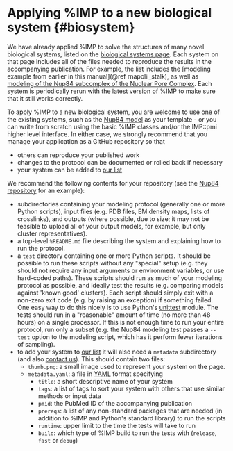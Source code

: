 Applying %IMP to a new biological system {#biosystem}
========================================

We have already applied %IMP to solve the structures of many novel biological
systems, listed on the [biological systems page](http://integrativemodeling.org/systems/).
Each system on that page includes all of the files needed to reproduce the
results in the accompanying publication. For example, the list includes the
[modeling example from earlier in this manual](@ref rnapolii_stalk), as well
as [modeling of the Nup84 subcomplex of the Nuclear Pore Complex](http://salilab.org/nup84). Each system is periodically rerun with the latest version of %IMP
to make sure that it still works correctly.

To apply %IMP to a new biological system, you are welcome to use one of the
existing systems, such as the [Nup84 model](http://salilab.org/nup84)
as your template - or you can write from scratch using the basic %IMP classes
and/or the IMP::pmi higher level interface. In either case, we strongly
recommend that you manage your application as a GitHub repository so that
 - others can reproduce your published work
 - changes to the protocol can be documented or rolled back if necessary
 - your system can be added to [our list](http://integrativemodeling.org/systems/)

We recommend the following contents for your repository (see the
[Nup84 repository](https://github.com/integrativemodeling/nup84)
for an example):

 - subdirectories containing your modeling protocol (generally one or more
   Python scripts), input files (e.g. PDB files, EM density maps, lists of
   crosslinks), and outputs (where possible, due to size; it may not be feasible
   to upload all of your output models, for example, but only cluster
   representatives).
 - a top-level `%README.md` file describing the system and explaining how to
   run the protocol.
 - a `test` directory containing one or more Python scripts. It should be
   possible to run these scripts without any "special" setup (e.g. they should
   not require any input arguments or environment variables, or use
   hard-coded paths). These scripts should run as much of your modeling
   protocol as possible, and ideally test the results (e.g. comparing models
   against 'known good' clusters). Each script should simply exit with a
   non-zero exit code (e.g. by raising an exception) if something failed. One
   easy way to do this nicely is to use Python's
   [unittest](https://docs.python.org/2/library/unittest.html) module. The
   tests should run in a "reasonable" amount of time (no more than 48 hours)
   on a single processor. If this is not enough time to run your entire
   protocol, run only a subset (e.g. the Nup84 modeling test passes a `--test`
   option to the modeling script, which has it perform fewer iterations of
   sampling).
 - to add your system to [our list](http://integrativemodeling.org/systems/)
   it will also need a `metadata` subdirectory (and also
   [contact us](http://integrativemodeling.org/contact.html)).
   This should contain two files:
   - `thumb.png`: a small image used to represent your system on the page.
   - `metadata.yaml`: a file in [YAML](http://yaml.org/) format specifying
     - `title`: a short descriptive name of your system
     - `tags`: a list of tags to sort your system with others that use
       similar methods or input data
     - `pmid`: the PubMed ID of the accompanying publication
     - `prereqs`: a list of any non-standard packages that are needed
       (in addition to %IMP and Python's standard library) to run the scripts
     - `runtime`: upper limit to the time the tests will take to run
     - `build`: which type of %IMP build to run the tests with
       (`release`, `fast` or `debug`)
